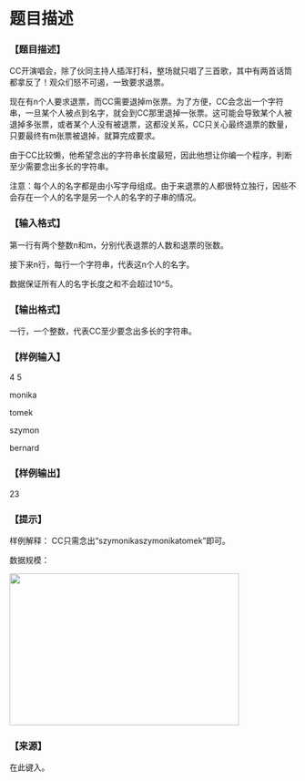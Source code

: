 # 题目描述


<h3>
【题目描述】
</h3>
<p>
CC开演唱会，除了伙同主持人插浑打科，整场就只唱了三首歌，其中有两首话筒都拿反了！观众们怒不可遏，一致要求退票。
</p>
<p>
现在有n个人要求退票，而CC需要退掉m张票。为了方便，CC会念出一个字符串，一旦某个人被点到名字，就会到CC那里退掉一张票。这可能会导致某个人被退掉多张票，或者某个人没有被退票，这都没关系，CC只关心最终退票的数量，只要最终有m张票被退掉，就算完成要求。
</p>
<p>
由于CC比较懒，他希望念出的字符串长度最短，因此他想让你编一个程序，判断至少需要念出多长的字符串。
</p>
<p>
注意：每个人的名字都是由小写字母组成。由于来退票的人都很特立独行，因些不会存在一个人的名字是另一个人的名字的子串的情况。
</p>
<h3>
【输入格式】
</h3>
<p>
第一行有两个整数n和m，分别代表退票的人数和退票的张数。
</p>
<p>
接下来n行，每行一个字符串，代表这n个人的名字。
</p>
<p>
数据保证所有人的名字长度之和不会超过10^5。
</p>
<h3>
【输出格式】
</h3>
<p>
一行，一个整数，代表CC至少要念出多长的字符串。
</p>
<h3>
【样例输入】
</h3>
<p>
4 5
</p>
<p>
monika
</p>
<p>
tomek
</p>
<p>
szymon
</p>
<p>
bernard
</p>
<h3>
【样例输出】
</h3>
<p>
23
</p>
<h3>
【提示】
</h3>
<p>
样例解释：
CC只需念出“szymonikaszymonikatomek”即可。
</p>
<p>
数据规模：
</p>
<p>
<img src="/upload/image/20160419/20160419111032_16333.jpg" alt="" height="267" width="403"/> 
</p>
<h3>
【来源】
</h3>
<p>
在此键入。
</p>
